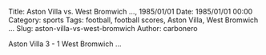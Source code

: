 Title: Aston Villa vs. West Bromwich …, 1985/01/01
Date: 1985/01/01 00:00
Category: sports
Tags: football, football scores, Aston Villa, West Bromwich …
Slug: aston-villa-vs-west-bromwich
Author: carbonero


Aston Villa 3 - 1 West Bromwich …
